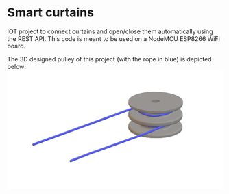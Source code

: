 # Smart curtains
IOT project to connect curtains and open/close them automatically using the REST API. This code is meant to be used on a NodeMCU ESP8266 WiFi board.

The 3D designed pulley of this project (with the rope in blue) is depicted below:
![Pulley with rope](https://github.com/Nicwalle/smart-curtains-arduino/blob/master/pulley.png)
